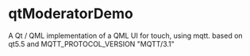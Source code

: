 # qtModeratorDemo
A Qt / QML implementation of a QML UI for touch, using mqtt. based on qt5.5 and MQTT_PROTOCOL_VERSION "MQTT/3.1"
